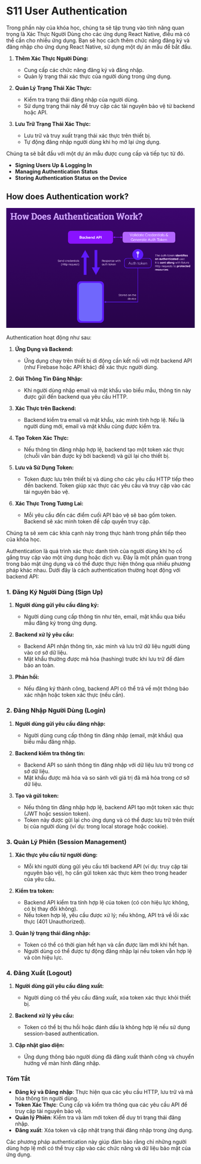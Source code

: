 # S11 User Authentication

Trong phần này của khóa học, chúng ta sẽ tập trung vào tính năng quan trọng là Xác Thực Người Dùng cho các ứng dụng React Native, điều mà có thể cần cho nhiều ứng dụng. Bạn sẽ học cách thêm chức năng đăng ký và đăng nhập cho ứng dụng React Native, sử dụng một dự án mẫu để bắt đầu.

1. **Thêm Xác Thực Người Dùng:**

    - Cung cấp các chức năng đăng ký và đăng nhập.
    - Quản lý trạng thái xác thực của người dùng trong ứng dụng.

2. **Quản Lý Trạng Thái Xác Thực:**

    - Kiểm tra trạng thái đăng nhập của người dùng.
    - Sử dụng trạng thái này để truy cập các tài nguyên bảo vệ từ backend hoặc API.

3. **Lưu Trữ Trạng Thái Xác Thực:**
    - Lưu trữ và truy xuất trạng thái xác thực trên thiết bị.
    - Tự động đăng nhập người dùng khi họ mở lại ứng dụng.

Chúng ta sẽ bắt đầu với một dự án mẫu được cung cấp và tiếp tục từ đó.

-   **Signing Users Up & Logging In**
-   **Managing Authentication Status**
-   **Storing Authentication Status on the Device**

## How does Authentication work?

![image](./assets/images/howdoesauthenticationwork.png)

Authentication hoạt động như sau:

1. **Ứng Dụng và Backend:**

    - Ứng dụng chạy trên thiết bị di động cần kết nối với một backend API (như Firebase hoặc API khác) để xác thực người dùng.

2. **Gửi Thông Tin Đăng Nhập:**

    - Khi người dùng nhập email và mật khẩu vào biểu mẫu, thông tin này được gửi đến backend qua yêu cầu HTTP.

3. **Xác Thực trên Backend:**

    - Backend kiểm tra email và mật khẩu, xác minh tính hợp lệ. Nếu là người dùng mới, email và mật khẩu cũng được kiểm tra.

4. **Tạo Token Xác Thực:**

    - Nếu thông tin đăng nhập hợp lệ, backend tạo một token xác thực (chuỗi văn bản được ký bởi backend) và gửi lại cho thiết bị.

5. **Lưu và Sử Dụng Token:**

    - Token được lưu trên thiết bị và dùng cho các yêu cầu HTTP tiếp theo đến backend. Token giúp xác thực các yêu cầu và truy cập vào các tài nguyên bảo vệ.

6. **Xác Thực Trong Tương Lai:**
    - Mỗi yêu cầu đến các điểm cuối API bảo vệ sẽ bao gồm token. Backend sẽ xác minh token để cấp quyền truy cập.

Chúng ta sẽ xem các khía cạnh này trong thực hành trong phần tiếp theo của khóa học.

Authentication là quá trình xác thực danh tính của người dùng khi họ cố gắng truy cập vào một ứng dụng hoặc dịch vụ. Đây là một phần quan trọng trong bảo mật ứng dụng và có thể được thực hiện thông qua nhiều phương pháp khác nhau. Dưới đây là cách authentication thường hoạt động với backend API:

### **1. Đăng Ký Người Dùng (Sign Up)**

1. **Người dùng gửi yêu cầu đăng ký:**

    - Người dùng cung cấp thông tin như tên, email, mật khẩu qua biểu mẫu đăng ký trong ứng dụng.

2. **Backend xử lý yêu cầu:**

    - Backend API nhận thông tin, xác minh và lưu trữ dữ liệu người dùng vào cơ sở dữ liệu.
    - Mật khẩu thường được mã hóa (hashing) trước khi lưu trữ để đảm bảo an toàn.

3. **Phản hồi:**
    - Nếu đăng ký thành công, backend API có thể trả về một thông báo xác nhận hoặc token xác thực (nếu cần).

### **2. Đăng Nhập Người Dùng (Login)**

1. **Người dùng gửi yêu cầu đăng nhập:**

    - Người dùng cung cấp thông tin đăng nhập (email, mật khẩu) qua biểu mẫu đăng nhập.

2. **Backend kiểm tra thông tin:**

    - Backend API so sánh thông tin đăng nhập với dữ liệu lưu trữ trong cơ sở dữ liệu.
    - Mật khẩu được mã hóa và so sánh với giá trị đã mã hóa trong cơ sở dữ liệu.

3. **Tạo và gửi token:**
    - Nếu thông tin đăng nhập hợp lệ, backend API tạo một token xác thực (JWT hoặc session token).
    - Token này được gửi lại cho ứng dụng và có thể được lưu trữ trên thiết bị của người dùng (ví dụ: trong local storage hoặc cookie).

### **3. Quản Lý Phiên (Session Management)**

1. **Xác thực yêu cầu từ người dùng:**

    - Mỗi khi người dùng gửi yêu cầu tới backend API (ví dụ: truy cập tài nguyên bảo vệ), họ cần gửi token xác thực kèm theo trong header của yêu cầu.

2. **Kiểm tra token:**

    - Backend API kiểm tra tính hợp lệ của token (có còn hiệu lực không, có bị thay đổi không).
    - Nếu token hợp lệ, yêu cầu được xử lý; nếu không, API trả về lỗi xác thực (401 Unauthorized).

3. **Quản lý trạng thái đăng nhập:**
    - Token có thể có thời gian hết hạn và cần được làm mới khi hết hạn.
    - Người dùng có thể được tự động đăng nhập lại nếu token vẫn hợp lệ và còn hiệu lực.

### **4. Đăng Xuất (Logout)**

1. **Người dùng gửi yêu cầu đăng xuất:**

    - Người dùng có thể yêu cầu đăng xuất, xóa token xác thực khỏi thiết bị.

2. **Backend xử lý yêu cầu:**

    - Token có thể bị thu hồi hoặc đánh dấu là không hợp lệ nếu sử dụng session-based authentication.

3. **Cập nhật giao diện:**
    - Ứng dụng thông báo người dùng đã đăng xuất thành công và chuyển hướng về màn hình đăng nhập.

### **Tóm Tắt**

-   **Đăng ký và Đăng nhập**: Thực hiện qua các yêu cầu HTTP, lưu trữ và mã hóa thông tin người dùng.
-   **Token Xác Thực**: Cung cấp và kiểm tra thông qua các yêu cầu API để truy cập tài nguyên bảo vệ.
-   **Quản lý Phiên**: Kiểm tra và làm mới token để duy trì trạng thái đăng nhập.
-   **Đăng xuất**: Xóa token và cập nhật trạng thái đăng nhập trong ứng dụng.

Các phương pháp authentication này giúp đảm bảo rằng chỉ những người dùng hợp lệ mới có thể truy cập vào các chức năng và dữ liệu bảo mật của ứng dụng.
